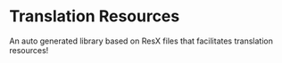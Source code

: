 # Translation Resources

An auto generated library based on ResX files that facilitates translation resources!

